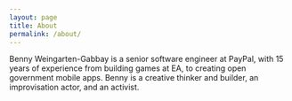 ```yaml
---
layout: page
title: About
permalink: /about/
---
```


Benny Weingarten-Gabbay is a senior software engineer at PayPal, with 15 years of experience from building games at EA, to creating open government mobile apps. Benny is a creative thinker and builder, an improvisation actor, and an activist.